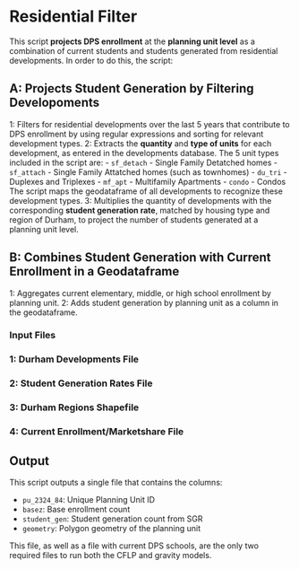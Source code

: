 # Residential Filter

This script **projects DPS enrollment** at the **planning unit level** as a combination of current students and students generated from residential developments. 
In order to do this, the script:

## A: Projects Student Generation by Filtering Developoments

1: Filters for residential developments over the last 5 years that contribute to DPS enrollment by using regular expressions and sorting for relevant development types.
2: Extracts the **quantity** and **type of units** for each development, as entered in the developments database. The 5 unit types included in the script are:
    - `sf_detach` - Single Family Detatched homes
    - `sf_attach` - Single Family Attatched homes (such as townhomes)
    - `du_tri` - Duplexes and Triplexes
    - `mf_apt` - Multifamily Apartments
    - `condo` - Condos
The script maps the geodataframe of all developments to recognize these development types.
3: Multiplies the quantity of developments with the corresponding **student generation rate**, matched by housing type and region of Durham, to project the number of students generated at a planning unit level.

## B: Combines Student Generation with Current Enrollment in a Geodataframe

1: Aggregates current elementary, middle, or high school enrollment by planning unit.
2: Adds student generation by planning unit as a column in the geodataframe.

### Input Files

### 1: Durham Developments File

### 2: Student Generation Rates File

### 3: Durham Regions Shapefile

### 4: Current Enrollment/Marketshare File


## Output

This script outputs a single file that contains the columns:
- `pu_2324_84`: Unique Planning Unit ID
- `basez`: Base enrollment count
- `student_gen`: Student generation count from SGR
- `geometry`: Polygon geometry of the planning unit

This file, as well as a file with current DPS schools, are the only two required files to run both the CFLP and gravity models. 
